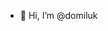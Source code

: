 - 👋 Hi, I’m @domiluk
<!---
- 👀 I’m interested in ...
- 🌱 I’m currently learning ...
- 💞️ I’m looking to collaborate on ...
- 📫 How to reach me ...
--->
<!---
domiluk/domiluk is a ✨ special ✨ repository because its `README.md` (this file) appears on your GitHub profile.
You can click the Preview link to take a look at your changes.
--->

